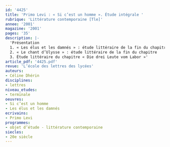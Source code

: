 ```yaml
---
id: '4425'
title: 'Primo Levi : « Si c’est un homme ». Étude intégrale '
rubrique: 'Littérature contemporaine [Tle]'
annee: '2001'
magazine: '2001'
pages: '35'
description: |-
  'Présentation
  1. « Les élus et les damnés » : étude littéraire de la fin du chapitre
  2. « Le chant d’Ulysse » : étude littéraire de la fin du chapitre
  3. Étude littéraire du chapitre « Die drei Leute vom Labor »'
article_pdf: '4425.pdf'
revue: 'L’école des lettres des lycées'
auteurs:
- Céline Dhérin
disciplines:
- lettres
niveau_etudes:
- terminale
oeuvres:
- Si c’est un homme
- Les élus et les damnés
ecrivains:
- Primo Levi
programmes:
- objet d’étude - littérature contemporaine
siecles:
- 20e siècle
---
```

